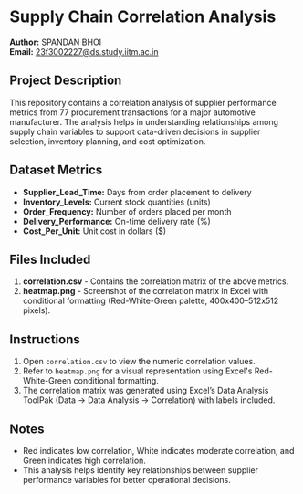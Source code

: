 # Supply Chain Correlation Analysis

**Author:** SPANDAN BHOI  
**Email:** 23f3002227@ds.study.iitm.ac.in  

## Project Description
This repository contains a correlation analysis of supplier performance metrics from 77 procurement transactions for a major automotive manufacturer. The analysis helps in understanding relationships among supply chain variables to support data-driven decisions in supplier selection, inventory planning, and cost optimization.

## Dataset Metrics
- **Supplier_Lead_Time:** Days from order placement to delivery
- **Inventory_Levels:** Current stock quantities (units)
- **Order_Frequency:** Number of orders placed per month
- **Delivery_Performance:** On-time delivery rate (%)
- **Cost_Per_Unit:** Unit cost in dollars ($)

## Files Included
1. **correlation.csv** - Contains the correlation matrix of the above metrics.
2. **heatmap.png** - Screenshot of the correlation matrix in Excel with conditional formatting (Red-White-Green palette, 400x400–512x512 pixels).

## Instructions
1. Open `correlation.csv` to view the numeric correlation values.
2. Refer to `heatmap.png` for a visual representation using Excel's Red-White-Green conditional formatting.
3. The correlation matrix was generated using Excel’s Data Analysis ToolPak (Data → Data Analysis → Correlation) with labels included.

## Notes
- Red indicates low correlation, White indicates moderate correlation, and Green indicates high correlation.
- This analysis helps identify key relationships between supplier performance variables for better operational decisions.

